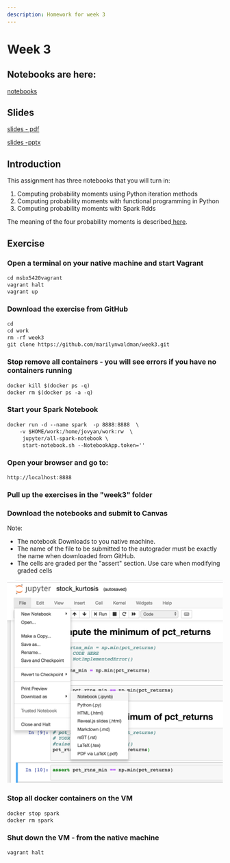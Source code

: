 ```yaml
---
description: Homework for week 3
---
```


# Week 3

## Notebooks are here:

[notebooks](https://github.com/marilynwaldman/week3)

## Slides

[slides - pdf](https://github.com/marilynwaldman/course/blob/master/Homework/Week3/01_week3.pdf)

[slides -pptx](https://github.com/marilynwaldman/course/blob/master/Homework/Week3/01_week3.pptx)

## Introduction

This assignment has three notebooks that you will turn in:

1. Computing probability moments using Python iteration methods
2. Computing probability moments with functional programming in Python
3. Computing probability moments with Spark Rdds

The meaning of the four probability moments is described[ here](http://www.aip.de/groups/soe/local/numres/bookcpdf/c14-1.pdf).

## Exercise

### Open a terminal on your native machine and start Vagrant

```text
cd msbx5420vagrant
vagrant halt
vagrant up
```

### Download the exercise from GitHub

```text
cd
cd work
rm -rf week3
git clone https://github.com/marilynwaldman/week3.git
```

### Stop remove all containers - you will see errors if you have no containers running

```text
docker kill $(docker ps -q)
docker rm $(docker ps -a -q)
```

### Start your Spark Notebook

```text
docker run -d --name spark  -p 8888:8888  \
    -v $HOME/work:/home/jovyan/work:rw  \
     jupyter/all-spark-notebook \
     start-notebook.sh --NotebookApp.token='' 
```

### Open your browser and go to:

```text
http://localhost:8888
```

### Pull up the exercises in the "week3" folder

### Download the notebooks and submit to Canvas

Note:

* The notebook Downloads to you native machine. 
* The name of the file to be submitted to the autograder must be  exactly the name when downloaded from GitHub.
* The cells are graded per the "assert" section.  Use care when modifying graded cells

 

![](../.gitbook/assets/screen-shot-2019-01-27-at-12.29.09-pm.png)

### Stop all docker containers on the VM

```text
docker stop spark
docker rm spark
```

### Shut down the VM - from the native machine

```text
vagrant halt
```


